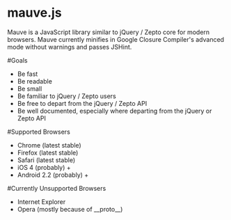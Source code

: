 mauve.js
=====

Mauve is a JavaScript library similar to jQuery / Zepto core for modern browsers.
Mauve currently minifies in Google Closure Compiler's advanced mode without warnings and passes JSHint.

#Goals

- Be fast
- Be readable
- Be small
- Be familiar to jQuery / Zepto users
- Be free to depart from the jQuery / Zepto API
- Be well documented, especially where departing from the jQuery or Zepto API

#Supported Browsers

- Chrome (latest stable)
- Firefox (latest stable)
- Safari (latest stable)
- iOS 4 (probably) +
- Android 2.2 (probably) +

#Currently Unsupported Browsers

- Internet Explorer
- Opera (mostly because of \_\_proto\_\_)
